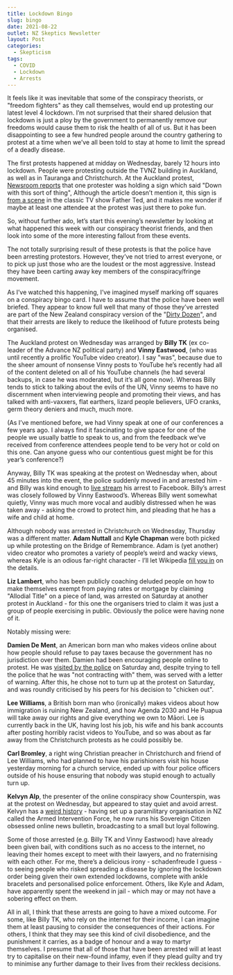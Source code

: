 ```yaml
---
title: Lockdown Bingo
slug: bingo
date: 2021-08-22
outlet: NZ Skeptics Newsletter
layout: Post
categories:
  - Skepticism
tags:
  - COVID
  - Lockdown
  - Arrests
---
```


It feels like it was inevitable that some of the conspiracy theorists, or "freedom fighters" as they call themselves, would end up protesting our latest level 4 lockdown. I’m not surprised that their shared delusion that lockdown is just a ploy by the government to permanently remove our freedoms would cause them to risk the health of all of us. But it has been disappointing to see a few hundred people around the country gathering to protest at a time when we’ve all been told to stay at home to limit the spread of a deadly disease.

<!-- more -->

The first protests happened at midday on Wednesday, barely 12 hours into lockdown. People were protesting outside the TVNZ building in Auckland, as well as in Tauranga and Christchurch. At the Auckland protest, [Newsroom reports](https://www.newsroom.co.nz/four-arrests-at-anti-lockdown-protest-in-auckland) that one protester was holding a sign which said "Down with this sort of thing", Although the article doesn’t mention it, this sign is [from a scene](https://youtu.be/gT9xuXQjxMM) in the classic TV show Father Ted, and it makes me wonder if maybe at least one attendee at the protest was just there to poke fun.

So, without further ado, let’s start this evening’s newsletter by looking at what happened this week with our conspiracy theorist friends, and then look into some of the more interesting fallout from these events.

The not totally surprising result of these protests is that the police have been arresting protestors. However, they’ve not tried to arrest everyone, or to pick up just those who are the loudest or the most aggressive. Instead they have been carting away key members of the conspiracy/fringe movement.

As I’ve watched this happening, I’ve imagined myself marking off squares on a conspiracy bingo card. I have to assume that the police have been well briefed. They appear to know full well that many of those they’ve arrested are part of the New Zealand conspiracy version of the "[Dirty Dozen](https://www.stuff.co.nz/national/health/coronavirus/300260979/disinformation-dozen-launch-65pc-of-antivax-messages)", and that their arrests are likely to reduce the likelihood of future protests being organised.

The Auckland protest on Wednesday was arranged by **Billy TK** (ex co-leader of the Advance NZ political party) and **Vinny Eastwood**, (who was until recently a prolific YouTube video creator). I say "was", because due to the sheer amount of nonsense Vinny posts to YouTube he’s recently had all of the content deleted on all of his YouTube channels (he had several backups, in case he was moderated, but it’s all gone now). Whereas Billy tends to stick to talking about the evils of the UN, Vinny seems to have no discernment when interviewing people and promoting their views, and has talked with anti-vaxxers, flat earthers, lizard people believers, UFO cranks, germ theory deniers and much, much more.

(As I’ve mentioned before, we had Vinny speak at one of our conferences a few years ago. I always find it fascinating to give space for one of the people we usually battle to speak to us, and from the feedback we’ve received from conference attendees people tend to be very hot or cold on this one. Can anyone guess who our contentious guest might be for this year’s conference?)

Anyway, Billy TK was speaking at the protest on Wednesday when, about 45 minutes into the event, the police suddenly moved in and arrested him - and Billy was kind enough to [live stream](https://www.facebook.com/BillyTeKahikaofficial/videos/999839707435654) his arrest to Facebook. Billy’s arrest was closely followed by Vinny Eastwood’s. Whereas Billy went somewhat quietly, Vinny was much more vocal and audibly distressed when he was taken away - asking the crowd to protect him, and pleading that he has a wife and child at home.

Although nobody was arrested in Christchurch on Wednesday, Thursday was a different matter. **Adam Nuttall** and **Kyle Chapman** were both picked up while protesting on the Bridge of Remembrance. Adam is (yet another) video creator who promotes a variety of people’s weird and wacky views, whereas Kyle is an odious far-right character - I’ll let Wikipedia [fill you in](https://en.wikipedia.org/wiki/Kyle_Chapman_(New_Zealand_activist)) on the details.

**Liz Lambert**, who has been publicly coaching deluded people on how to make themselves exempt from paying rates or mortgage by claiming "Allodial Title" on a piece of land, was arrested on Saturday at another protest in Auckland - for this one the organisers tried to claim it was just a group of people exercising in public. Obviously the police were having none of it.

Notably missing were:

**Damien De Ment**, an American born man who makes videos online about how people should refuse to pay taxes because the government has no jurisdiction over them. Damien had been encouraging people online to protest. He was [visited by the police](https://www.facebook.com/damien.dement.nzl/posts/10157784464060683) on Saturday and, despite trying to tell the police that he was "not contracting with" them, was served with a letter of warning. After this, he chose not to turn up at the protest on Saturday, and was roundly criticised by his peers for his decision to "chicken out".

**Lee Williams**, a British born man who (ironically) makes videos about how immigration is ruining New Zealand, and how Agenda 2030 and He Puapua will take away our rights and give everything we own to Māori. Lee is currently back in the UK, having lost his job, his wife and his bank accounts after posting horribly racist videos to YouTube, and so was about as far away from the Christchurch protests as he could possibly be.

**Carl Bromley**, a right wing Christian preacher in Christchurch and friend of Lee Williams, who had planned to have his parishioners visit his house yesterday morning for a church service, ended up with four police officers outside of his house ensuring that nobody was stupid enough to actually turn up.

**Kelvyn Alp**, the presenter of the online conspiracy show Counterspin, was at the protest on Wednesday, but appeared to stay quiet and avoid arrest. Kelvyn has a [weird history](https://en.wikipedia.org/wiki/Kelvyn_Alp) - having set up a paramilitary organisation in NZ called the Armed Intervention Force, he now runs his Sovereign Citizen obsessed online news bulletin, broadcasting to a small but loyal following.

Some of those arrested (e.g. Billy TK and Vinny Eastwood) have already been given bail, with conditions such as no access to the internet, no leaving their homes except to meet with their lawyers, and no fraternising with each other. For me, there’s a delicious irony - schadenfreude I guess - to seeing people who risked spreading a disease by ignoring the lockdown order being given their own extended lockdowns, complete with ankle bracelets and personalised police enforcement. Others, like Kyle and Adam, have apparently spent the weekend in jail - which may or may not have a sobering effect on them.

All in all, I think that these arrests are going to have a mixed outcome. For some, like Billy TK, who rely on the internet for their income, I can imagine them at least pausing to consider the consequences of their actions. For others, I think that they may see this kind of civil disobedience, and the punishment it carries, as a badge of honour and a way to martyr themselves. I presume that all of those that have been arrested will at least try to capitalise on their new-found infamy, even if they plead guilty and try to minimise any further damage to their lives from their reckless decisions.
